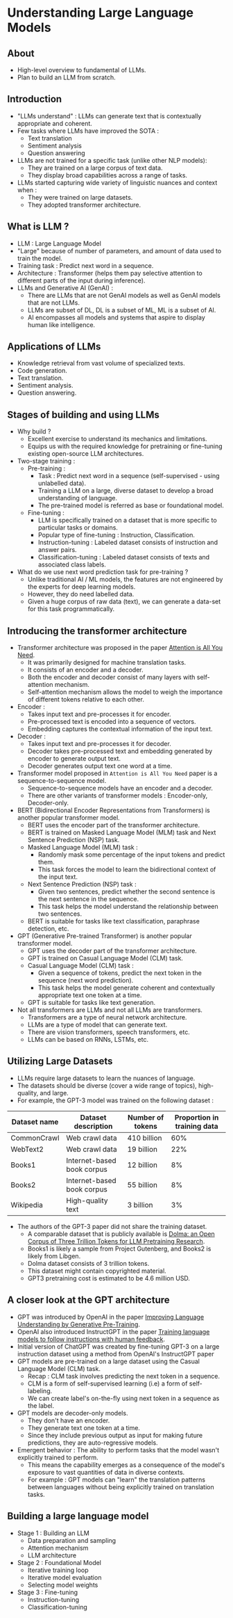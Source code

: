 # Understanding Large Language Models

## About
- High-level overview to fundamental of LLMs.
- Plan to build an LLM from scratch.

## Introduction
- "LLMs understand" : LLMs can generate text that is contextually appropriate and coherent.
- Few tasks where LLMs have improved the SOTA : 
  - Text translation
  - Sentiment analysis
  - Question answering
- LLMs are not trained for a specific task (unlike other NLP models):
  - They are trained on a large corpus of text data. 
  - They display broad capabilities across a range of tasks.
- LLMs started capturing wide variety of linguistic nuances and context when :
  - They were trained on large datasets.
  - They adopted transformer architecture.

## What is LLM ?
- LLM : Large Language Model
- "Large" because of number of parameters, and amount of data used to train the model.
- Training task : Predict next word in a sequence.
- Architecture : Transformer (helps them pay selective attention to different parts of the input during inference).
- LLMs and Generative AI (GenAI) :
  - There are LLMs that are not GenAI models as well as GenAI models that are not LLMs.
  - LLMs are subset of DL, DL is a subset of ML, ML is a subset of AI.
  - AI encompasses all models and systems that aspire to display human like intelligence.

## Applications of LLMs
- Knowledge retrieval from vast volume of specialized texts.
- Code generation.
- Text translation.
- Sentiment analysis.
- Question answering.

## Stages of building and using LLMs
- Why build ?
  - Excellent exercise to understand its mechanics and limitations.
  - Equips us with the required knowledge for pretraining or fine-tuning existing open-source LLM architectures.
- Two-stage training :
  - Pre-training :
    - Task : Predict next word in a sequence (self-supervised - using unlabelled data).
    - Training a LLM on a large, diverse dataset to develop a broad understanding of language.
    - The pre-trained model is referred as base or foundational model.
  - Fine-tuning : 
    - LLM is specifically trained on a dataset that is more specific to particular tasks or domains.
    - Popular type of fine-tuning : Instruction, Classification.
    - Instruction-tuning : Labeled dataset consists of instruction and answer pairs.
    - Classification-tuning : Labeled dataset consists of texts and associated class labels.
- What do we use next word prediction task for pre-training ?
  - Unlike traditional AI / ML models, the features are not engineered by the experts for deep learning models.
  - However, they do need labelled data.
  - Given a huge corpus of raw data (text), we can generate a data-set for this task programmatically.

## Introducing the transformer architecture
- Transformer architecture was proposed in the paper [Attention is All You Need](https://arxiv.org/abs/1706.03762).
  - It was primarily designed for machine translation tasks.
  - It consists of an encoder and a decoder.
  - Both the encoder and decoder consist of many layers with self-attention mechanism.
  - Self-attention mechanism allows the model to weigh the importance of different tokens relative to each other.
- Encoder : 
  - Takes input text and pre-processes it for encoder.
  - Pre-processed text is encoded into a sequence of vectors.
  - Embedding captures the contextual information of the input text.
- Decoder :
  - Takes input text and pre-processes it for decoder.
  - Decoder takes pre-processed text and embedding generated by encoder to generate output text.
  - Decoder generates output text one word at a time.
- Transformer model proposed in `Attention is All You Need` paper is a sequence-to-sequence model.
  - Sequence-to-sequence models have an encoder and a decoder.
  - There are other variants of transformer models : Encoder-only, Decoder-only.
- BERT (Bidirectional Encoder Representations from Transformers) is another popular transformer model.
  - BERT uses the encoder part of the transformer architecture.
  - BERT is trained on Masked Language Model (MLM) task and Next Sentence Prediction (NSP) task.
  - Masked Language Model (MLM) task :
    - Randomly mask some percentage of the input tokens and predict them.
    - This task forces the model to learn the bidirectional context of the input text.
  - Next Sentence Prediction (NSP) task :
    - Given two sentences, predict whether the second sentence is the next sentence in the sequence.
    - This task helps the model understand the relationship between two sentences.
  - BERT is suitable for tasks like text classification, paraphrase detection, etc.
- GPT (Generative Pre-trained Transformer) is another popular transformer model.
  - GPT uses the decoder part of the transformer architecture.
  - GPT is trained on Casual Language Model (CLM) task.
  - Casual Language Model (CLM) task :
    - Given a sequence of tokens, predict the next token in the sequence (next word prediction).
    - This task helps the model generate coherent and contextually appropriate text one token at a time.
  - GPT is suitable for tasks like text generation.
- Not all transformers are LLMs and not all LLMs are transformers.
  - Transformers are a type of neural network architecture. 
  - LLMs are a type of model that can generate text.
  - There are vision transformers, speech transformers, etc.
  - LLMs can be based on RNNs, LSTMs, etc.

## Utilizing Large Datasets
- LLMs require large datasets to learn the nuances of language.
- The datasets should be diverse (cover a wide range of topics), high-quality, and large.
- For example, the GPT-3 model was trained on the following dataset :

| Dataset name | Dataset description        | Number of tokens | Proportion in training data |
|--------------|----------------------------|------------------|-----------------------------|
| CommonCrawl  | Web crawl data             | 410 billion      | 60%                         |
| WebText2     | Web crawl data             | 19 billion       | 22%                         |
| Books1       | Internet-based book corpus | 12 billion       | 8%                          |
| Books2       | Internet-based book corpus | 55 billion       | 8%                          |
| Wikipedia    | High-quality text          | 3 billion        | 3%                          |
- The authors of the GPT-3 paper did not share the training dataset.
  - A comparable dataset that is publicly available is [Dolma: an Open Corpus of Three Trillion Tokens for LLM Pretraining Research](https://arxiv.org/abs/2402.00159).
  - Books1 is likely a sample from Project Gutenberg, and Books2 is likely from Libgen.
  - Dolma dataset consists of 3 trillion tokens.
  - This dataset might contain copyrighted material.
  - GPT3 pretraining cost is estimated to be 4.6 million USD.

## A closer look at the GPT architecture
- GPT was introduced by OpenAI in the paper [Improving Language Understanding by Generative Pre-Training](http://cdn.openai.com/research-covers/language-unsupervised/language_understanding_paper.pdf).
- OpenAI also introduced InstructGPT in the paper [Training language models to follow instructions with human feedback](https://arxiv.org/abs/2203.02155).
- Initial version of ChatGPT was created by fine-tuning GPT-3 on a large instruction dataset using a method from OpenAI's InstructGPT paper
- GPT models are pre-trained on a large dataset using the Casual Language Model (CLM) task.
  - Recap : CLM task involves predicting the next token in a sequence.
  - CLM is a form of self-supervised learning (i.e) a form of self-labeling.
  - We can create label's on-the-fly using next token in a sequence as the label.
- GPT models are decoder-only models.
  - They don't have an encoder.
  - They generate text one token at a time.
  - Since they include previous output as input for making future predictions, they are auto-regressive models.
- Emergent behavior : The ability to perform tasks that the model wasn't explicitly trained to perform.
  - This means the capability emerges as a consequence of the model's exposure to vast quantities of data in diverse contexts. 
  - For example : GPT models can "learn" the translation patterns between languages without being explicitly trained on translation tasks.

## Building a large language model
- Stage 1 : Building an LLM
  - Data preparation and sampling
  - Attention mechanism
  - LLM architecture
- Stage 2 : Foundational Model
  - Iterative training loop
  - Iterative model evaluation
  - Selecting model weights
- Stage 3 : Fine-tuning
  - Instruction-tuning
  - Classification-tuning